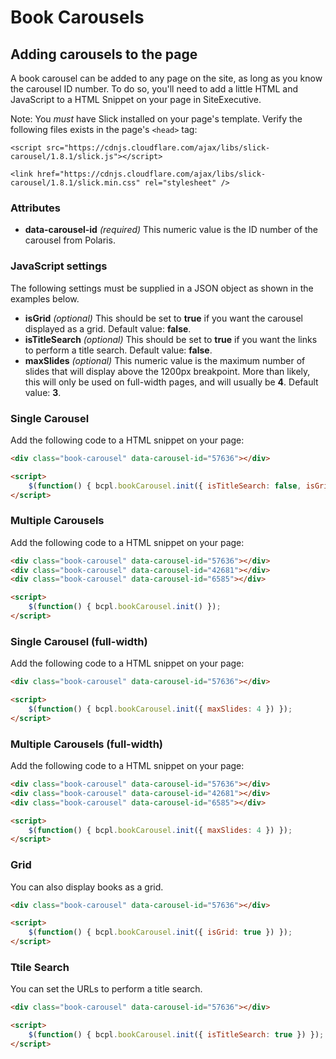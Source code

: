 # Book Carousels

## Adding carousels to the page

A book carousel can be added to any page on the site, as long as you know the carousel ID number. To do so, you'll need to add a little HTML and JavaScript to a HTML Snippet on your page in SiteExecutive. 

Note: You *must* have Slick installed on your page's template. Verify the following files exists in the page's `<head>` tag:

```
<script src="https://cdnjs.cloudflare.com/ajax/libs/slick-carousel/1.8.1/slick.js"></script>

<link href="https://cdnjs.cloudflare.com/ajax/libs/slick-carousel/1.8.1/slick.min.css" rel="stylesheet" />
```

### Attributes

- **data-carousel-id** _(required)_ This numeric value is the ID number of the carousel from Polaris.

### JavaScript settings

The following settings must be supplied in a JSON object as shown in the examples below.

- **isGrid** _(optional)_ This should be set to **true** if you want the carousel displayed as a grid. Default value: **false**.
- **isTitleSearch** _(optional)_ This should be set to **true** if you want the links to perform a title search. Default value: **false**.
- **maxSlides** _(optional)_ This numeric value is the maximum number of slides that will display above the 1200px breakpoint. More than likely, this will only be used on full-width pages, and will usually be **4**. Default value: **3**.

### Single Carousel

Add the following code to a HTML snippet on your page:

```HTML
<div class="book-carousel" data-carousel-id="57636"></div>

<script>
	$(function() { bcpl.bookCarousel.init({ isTitleSearch: false, isGrid: false }) });
</script>
```

### Multiple Carousels

Add the following code to a HTML snippet on your page:

```HTML
<div class="book-carousel" data-carousel-id="57636"></div>
<div class="book-carousel" data-carousel-id="42681"></div>
<div class="book-carousel" data-carousel-id="6585"></div>

<script>
	$(function() { bcpl.bookCarousel.init() });
</script>
```

### Single Carousel (full-width)

Add the following code to a HTML snippet on your page:

```HTML
<div class="book-carousel" data-carousel-id="57636"></div>

<script>
	$(function() { bcpl.bookCarousel.init({ maxSlides: 4 }) });
</script>
```

### Multiple Carousels (full-width)

Add the following code to a HTML snippet on your page:

```HTML
<div class="book-carousel" data-carousel-id="57636"></div>
<div class="book-carousel" data-carousel-id="42681"></div>
<div class="book-carousel" data-carousel-id="6585"></div>

<script>
	$(function() { bcpl.bookCarousel.init({ maxSlides: 4 }) });
</script>
```

### Grid 

You can also display books as a grid.

```HTML
<div class="book-carousel" data-carousel-id="57636"></div>

<script>
	$(function() { bcpl.bookCarousel.init({ isGrid: true }) });
</script>
```

### Ttile Search 

You can set the URLs to perform a title search.

```HTML
<div class="book-carousel" data-carousel-id="57636"></div>

<script>
	$(function() { bcpl.bookCarousel.init({ isTitleSearch: true }) });
</script>
```